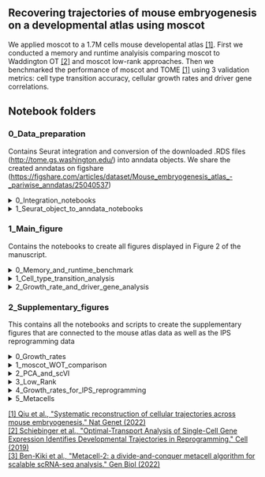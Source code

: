 ## Recovering trajectories of mouse embryogenesis on a developmental atlas using moscot
We applied moscot to a 1.7M cells mouse developental atlas [[1]](https://www.nature.com/articles/s41588-022-01018-x). First we conducted a memory and runtime analyisis comparing moscot to Waddington OT [[2]](https://www.sciencedirect.com/science/article/pii/S009286741930039X?via%3Dihub) and moscot low-rank approaches. Then we benchmarked the performance of moscot and TOME [[1]](https://www.nature.com/articles/s41588-022-01018-x) using 3 validation metrics: cell type transition accuracy, cellular growth rates and driver gene correlations. 

## Notebook folders

### 0_Data_preparation
Contains Seurat integration and conversion of the downloaded .RDS files (http://tome.gs.washington.edu/) into anndata objects. We share the created anndatas on figshare (https://figshare.com/articles/dataset/Mouse_embryogenesis_atlas_-_pariwise_anndatas/25040537)

<details>
    <summary>0_Integration_notebooks </summary>
    &nbsp; 
    
   * ```MG_05-01-2023_Seurat_Integartion.ipynb```: Performs Seurat's anchor based batch correction analogous to Qiu et al, using using code obtained from https://github.com/ChengxiangQiu/tome_code.
   * ```MG_05-01-2023_Seurat_Integartion_E8.5b-E9.5_Redone.ipynb```: Performs the same integration, but using 3000 hvgs instead of 2000 hvgs since integration with 2000 hvgs was not able to separate neural crest and allantois sufficiently.
</details>

<details>
    <summary>1_Seurat_object_to_anndata_notebooks </summary>
    &nbsp;  

  Transforms the downloaded .RDS objects into anndata objects, which are then concatenated and the integration emebdding is added.
  
   * ```MG_05-01-2023_Seurat_object_to_anndata.ipynb```: Runs SeuratDisk/Data to transform .RDS into anndata objects.
   * ```MG_05-01-2023_Ensemble_to_gene_symbol.ipynb```: Uses Biomart to construct a dictionary translating ENSEMBL IDs to gene symbols.
   * ```MG_05-01-2023_Fix_anndata_annotations.ipynb```: Metadata is not transformed correctly by SeuratDisk/Data. This is fixed here, and additional annotations are added.
   * ```MG_05-01-2023_Concatenate_time_pair_anndatas.ipynb```: Anndatas of adjacent time points are concatenated and the latent representation obtained from the integration is added
   * ```MG_05-01-2023_adata_to_obs.ipynb```: Saves the Anndata annotation. These are needed later, for cl-TOME in the growth rate and driver gene correlation analysis.
</details>





### 1_Main_figure
Contains the notebooks to create all figures displayed in Figure 2 of the manuscript.

<details>
    <summary>0_Memory_and_runtime_benchmark </summary>
    &nbsp; 

Benchmarks the memory usage (on CPU) and runtime for moscot and WOT. For moscot low-rank we chose a rank 2,000 here.
    
   * 0_Slurm_jobs: contains the scripts to run moscot and WOT both on CPU and GPU (only for moscot). We scheduled the runs using using sbatch and I log the evaluation results to weights-and-biases.
   * 1_Results: Contains the benchmark results and notebooks to load and plot them.
</details>

<details>
    <summary>1_Cell_type_transition_analysis  </summary>
    Runs TOME and moscot and evaluates the predictions on a cell-type level
    &nbsp; 

   * ```0_Run_TOME.ipynb```: This notebook runs TOME on the Seurat-integrated embedding and saves the result.
   * ```1_Run_moscot.ipynb```: This notebook runs moscot on the Seurat-integrated embedding and saves the result.
   * ```2_Evaluate_and_plot.ipynb```: We use the germ-layer and curated transitions to evaluate the predicted transitions and create plots.
</details>

<details>
    <summary>2_Growth_rate_and_driver_gene_analysis  </summary>
    &nbsp; 
    
Again computes the transitions for both TOME and moscot, this time evalauting on a single cell level.
   

#### 0_cl-TOME:
  
Performs integration as done by Qiu et al. It contains the following notebooks:
  
   * ```0_TOME_Maps_for_growth_rate_and_driver_genes_analysis.ipynb```: Saves the identified neirest neighbors obtained while running TOME.
   * ```1_Transforming_Identified_Neigbors_to_Transport_Matrix.ipynb```: Takes the neirest neighbor files and shapes them into a sparse matrix.
   * ```2_TOME_transport_matrix_to_growth_rates.ipynb```: Uses the neirest neighbor matrix to calculate growth rates.
   * ```3_TOME_transport_matrix_to_pulls.ipynb```: Uses the neirest neighbor matrix to calculate pulls of selected cell types.
   
#### 1_moscot:

Runs moscot on all individual time points:

   * ```0_Run_moscot.ipynb```:  This saves the growth rates and also the pull of selected cell types for some time points.

#### 2_Evaluation:

Here we compute the scVI embedding to obtain an inferred count matrix. This scVI-matrix is then used to correlate the pull of selected cell populations to driver genes:

   * ```0_Run_scVI_for_gene_expression_inference.ipynb```:  This runs scVI on the four time points we are correlating pulls to driver gene expression.
   * ```1_Definitive_endoderm.ipynb```:  Loads the pull of E7.25 definitive endoderm for clTOME and msocot and correlates it to driver genes
   * ```2_Allantois.ipynb```:  Loads the pull of E8.0 allantois for clTOME and msocot and correlates it to driver genes
   * ```3_First_heart_field.ipynb```:  Loads the pull of E8.25 first heart field for clTOME and msocot and correlates it to driver genes
   * ```4_Pancreatic_epithelium.ipynb```:  Loads the pull of E11.5 pancreatic epithelium for clTOME and msocot and correlates it to driver genes

#### 3_Plots:

We create the UMAPs, growth rates and pull-correlation plots here:

   * ```0_E8_UMAPs.ipynb```:  Computes the UMAP for E8.0 to E8.25 and plots the growth rates and the driver gene correlations for the first heart field
   * ```1_Plotting_marker_gene_correlation.ipynb```:  This only creates the boxplot for driver gene to pull correlations

</details>



### 2_Supplementary_figures

This contains all the notebooks and scripts to create the supplementary figures that are connected to the mouse atlas data as well as the IPS reprogramming data


<details>
    <summary>0_Growth_rates </summary>
    &nbsp; 

Plots the growth rates for the mouse atlas data for all time pairs.
    
   * ```0_Create_obs.ipynb```: In order to not always have to relaod the full anndata-objects I only save the .obs-entry for convenience
   * ```1_Illustrate_growth_rates.ipynb```: Loads the growth rates for clTOME and moscot and plots them as histograms
</details>

<details>
    <summary>1_moscot_WOT_comparison </summary>
    &nbsp; 

For the reviews we made sure that the mapping obtained by moscot and WOT are comparable. This is done here:

   * ```0_Run_WOT.ipynb```: We run WOT on the mouse atlas up to E8.5 using the same initial growth rates, entropic regularization, and unbalancedness parameters as moscot.
   * ```1_Run_moscot.ipynb```: We rerun moscot using the cost normalized by the median (since WOT normalizes the cost matrix by the median, and msocot by the mean by default)
   * ```2_Single_cell_transitions_into_cell_type_transitions.ipynb```: Before we only saved the transition matrices. For evaluation we also need the cell type transitions, which is calculated here.
   * ```3_Evaluate_and_plot.ipynb```: Combine everything and make nice plots.
</details>


<details>
    <summary>2_PCA_and_scVI  </summary>
    &nbsp; 
    
In order to evaluate how resilient moscot and TOME are to batch effect we ran both models also on other embeddings than the Seurat integration.

#### 0_PCA:
  
Computes the PCA embedding (no integration) for all time points and runs TOME and moscot on it:
  
   * ```0_Comupte_PCA_for_TOME.ipynb```: Uses a standard scanpy procedure to cumpute a 30-dimensional PCA embedding.
   * ```1_Run_TOME_on_PCA.ipynb```: Runs TOME on this PCA embedding.
   * ```2_Run_moscot_on_PCA_embedding.ipynb```: Uses the same PCA embedding as used by TOME to run moscot on.
   
#### 1_scVI:
  
For a non-linear embedding we opted for scVI. We compute a scVI embedding for each of the 3 embrionic stages we defined:
  
   * ```0_Compute_stagewise_scVI.ipynb```: For each of the three stages (pre-gastrulation, gastrulation, and organogenesis) we concatenate all anndatas and compute a scVI embedding.
   * ```1_Run_TOME_on_scVI.ipynb```: Runs TOME using this scVI embedding.
   * ```2_Run_moscot_on_scVI_embedding.ipynb```: Runs moscot using this scVI embedding.

#### 2_Evaluate_and_plot:
  
Evaluates the mappings for the anchor- (=Seurat embedding), PCA- and scVI-embedding.
  
   * ```0_Evaluate_and_plot.ipynb```: Loads and evaluates the mappings for the three embeddings for TOME and moscot using germ-layer and curated transitions
   * ```1_Plot_scVI_3d_UMAP.ipynb```: For the E8.5 time point/pair we illustrate the evaluation results using a 3d UMAP (since TOME uses this 3d UMAP to calculate distances)

</details>

<details>
    <summary>3_Low_Rank </summary>
    &nbsp; 

We evaluated the runtime and performance of moscot for various choices of ranks for low-rank factorization.
    
   * ```0_Low_Rank_moscot.ipynb```: Calculates moscot mappings for all time points and different ranks and saves the evaluation results to weights-and-biases.
   * ```1_LR_wandb_plots.ipynb```: Loads the wandb-results and plots them.
</details>


<details>
    <summary>4_Growth_rates_for_IPS_reprogramming </summary>
    &nbsp; 

We had to switch to an IPS reprogramming dataset to show that growth rates that are predicted by moscot correlate with growth rates predicted using gene signatures since we did not have a working set of prolfieration/apoptosis genes spanning different cell types and developmental stages in mouse.

    
   * ```0_Compute_PCAs_and_UMAPs.ipynb```: Calculates PCA embedding for all analyzed time pairs (> day 8)
   * ```1_TOME_compute_growth_rates.ipynb```: Runs clTOME on the PCa embedding
   * ```2_TOME_Transforming_Identified_Neigbors_to_Transport_Matrix_to_growh_rates.ipynb```: Translate the custom TOME output to kNN growth rates
   * ```3_Run_moscot.ipynb```: Runs moscot on the IPS reprogramming PCA embeddings
   * ```4_Evaluate_and_plot.ipynb```: Combines all results and plots them
</details>


<details>
    <summary>5_Metacells </summary>
    &nbsp; 

Another way to speed up compuations is by combining cells into metacells. We show the shortcoming of this approach on the E9.5-E10.5-E11.5 - mouse atlas data:


   * ```0_Select_single_timepoint_anndatas.ipynb```: Saves the anndata objects for E9.5,E10.5, and E11.5
   * ```1_Metacells.ipynb```: I run Metacell-2[[2]] on all three time points.
   * ```2_Run_moscot_on_Metacells.ipynb```: I run moscot using the metacell aggregations.
   * ```3_Metacell_transition_matrix_to_single_cell_transition_matrix.ipynb```: I transform the metacell-transport matrix back to a single-cell transport matrix such that it can be compared to the conventional moscot results.
   * ```4_Cell_type_transition_accuracies.ipynb```: This accumulates the single-cell transport matrix into cell type transport matrix in order to compute germ-layer and curated transition accuracies.
   * ```5_Pancreatic_epithelium.ipynb```: We also want to evaluate how well the pull of pancreatic cells correlates to driver genes for the single-cell and the metacell cases.
   * ```6_Pancreatic_epithelium.ipynb```: This plots the result for the moscot maps on metacells but also illustrates on the E9.5 time point that rare cell types can easily be missed by the metacell aggregation.
</details>





[[1] Qiu et al.,  "Systematic reconstruction of cellular trajectories across mouse embryogenesis." Nat Genet (2022)](https://www.nature.com/articles/s41588-022-01018-x) <br> 
[[2] Schiebinger et al.,  "Optimal-Transport Analysis of Single-Cell Gene Expression Identifies Developmental Trajectories in Reprogramming." Cell (2019)](https://www.nature.com/articles/s41588-022-01018-x) <br> 
[[3]  Ben-Kiki et al.,  "Metacell-2: a divide-and-conquer metacell algorithm for scalable scRNA-seq analysis." Gen Biol (2022)](https://genomebiology.biomedcentral.com/articles/10.1186/s13059-022-02667-1) 


